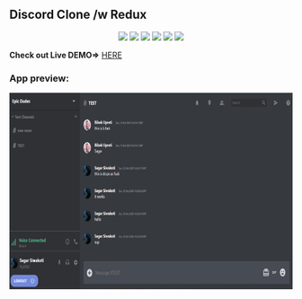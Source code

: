 ## Discord Clone /w Redux

<p align="center">
    <img src="https://img.shields.io/badge/Platform-Web-brightgreen.svg" />
  <img src="https://img.shields.io/badge/Application-DiscordWEB-green.svg" />
  <img src="https://img.shields.io/badge/Editor-WEB_Strom-0078d7.svg" />
  <img src="https://img.shields.io/badge/Library-React_JS-61dbfb.svg" />
  <img src="https://img.shields.io/badge/Language-JavaScript-f0db4f.svg" />
    <img src="https://img.shields.io/badge/State_Management-REDUX-orange.svg" />
</p>
<p><b>Check out Live DEMO=></b> <a href="https://discord-clone-6c4b2.web.app/">HERE</a></p>
<h3>App preview:</h3>
<img src="src/assets/Screenshot_13.png" alt="preview" height="350" />
